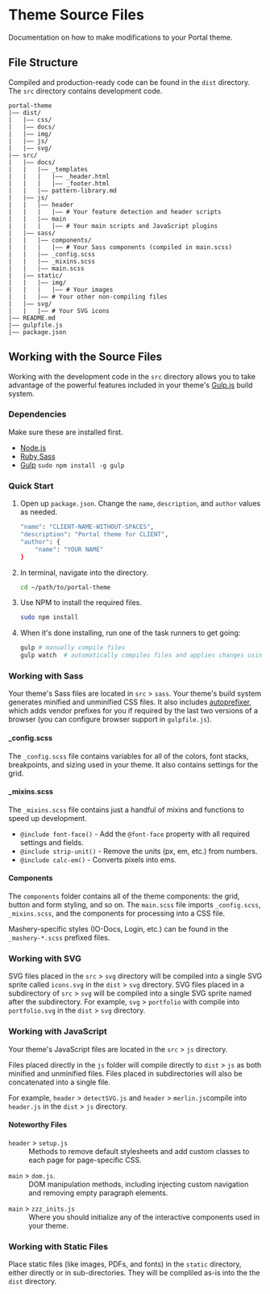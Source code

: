 # Theme Source Files

Documentation on how to make modifications to your Portal theme.



## File Structure

Compiled and production-ready code can be found in the `dist` directory. The `src` directory contains development code.

```
portal-theme
|—— dist/
|   |—— css/
|   |—— docs/
|   |—— img/
|   |—— js/
|   |—— svg/
|—— src/
|   |—— docs/
|   |   |—— _templates
|   |   |   |—— _header.html
|   |   |   |—— _footer.html
|   |   |—— pattern-library.md
|   |—— js/
|   |   |—— header
|   |   |   |—— # Your feature detection and header scripts
|   |   |—— main
|   |   |   |—— # Your main scripts and JavaScript plugins
|   |—— sass/
|   |   |—— components/
|   |   |   |—— # Your Sass components (compiled in main.scss)
|   |   |—— _config.scss
|   |   |—— _mixins.scss
|   |   |—— main.scss
|   |—— static/
|   |   |—— img/
|   |   |   |—— # Your images
|   |   |—— # Your other non-compiling files
|   |—— svg/
|   |   |—— # Your SVG icons
|—— README.md
|—— gulpfile.js
|—— package.json
```



## Working with the Source Files

Working with the development code in the `src` directory allows you to take advantage of the powerful features included in your theme's [Gulp.js](http://gulpjs.com) build system.

### Dependencies

Make sure these are installed first.

* [Node.js](http://nodejs.org/)
* [Ruby Sass](http://sass-lang.com/install)
* [Gulp](http://gulpjs.com/)</a> `sudo npm install -g gulp`


### Quick Start

1. Open up `package.json`. Change the `name`, `description`, and `author` values as needed.
	```bash
	"name": "CLIENT-NAME-WITHOUT-SPACES",
	"description": "Portal theme for CLIENT",
	"author": {
	    "name": "YOUR NAME"
	}
	```
2. In terminal, navigate into the directory.
	```bash
	cd ~/path/to/portal-theme
	```
3. Use NPM to install the required files.
	```bash
	sudo npm install
	```
4. When it's done installing, run one of the task runners to get going:
	```bash
	gulp # manually compile files
	gulp watch  # automatically compiles files and applies changes using LiveReload
	```


### Working with Sass

Your theme's Sass files are located in `src` > `sass`. Your theme's build system generates minified and unminified CSS files. It also includes [autoprefixer](https://github.com/postcss/autoprefixer), which adds vendor prefixes for you if required by the last two versions of a browser (you can configure browser support in `gulpfile.js`).

#### _config.scss

The `_config.scss` file contains variables for all of the colors, font stacks, breakpoints, and sizing used in your theme. It also contains settings for the grid.

#### _mixins.scss

The `_mixins.scss` file contains just a handful of mixins and functions to speed up development.

* `@include font-face()` - Add the `@font-face` property with all required settings and fields.
* `@include strip-unit()` - Remove the units (px, em, etc.) from numbers.
* `@include calc-em()` - Converts pixels into ems.


#### Components

The `components` folder contains all of the theme components: the grid, button and form styling, and so on. The `main.scss` file imports `_config.scss`, `_mixins.scss`, and the components for processing into a CSS file.

Mashery-specific styles (IO-Docs, Login, etc.) can be found in the `_mashery-*.scss` prefixed files.


### Working with SVG

SVG files placed in the `src` > `svg` directory will be compiled into a single SVG sprite called `icons.svg` in the `dist` > `svg` directory. SVG files placed in a subdirectory of `src` > `svg` will be compiled into a single SVG sprite named after the subdirectory. For example, `svg` > `portfolio` with compile into `portfolio.svg` in the `dist` > `svg` directory.


### Working with JavaScript

Your theme's JavaScript files are located in the `src` > `js` directory.

Files placed directly in the `js` folder will compile directly to `dist` > `js` as both minified and unminified files. Files placed in subdirectories will also be concatenated into a single file.

For example, `header` > `detectSVG.js` and `header` > `merlin.js`compile into `header.js` in the `dist` > `js` directory.

#### Noteworthy Files

<dl>
	<dt><code>header</code> > <code>setup.js</code></dt>
	<dd>Methods to remove default stylesheets and add custom classes to each page for page-specific CSS.</dd>
</dl>
<dl>
	<dt><code>main</code> > <code>dom.js</code>.</dt>
	<dd>DOM manipulation methods, including injecting custom navigation and removing empty paragraph elements.</dd>
</dl>
<dl>
	<dt><code>main</code> > <code>zzz_inits.js</code></dt>
	<dd>Where you should initialize any of the interactive components used in your theme.</dd>
</dl>


### Working with Static Files

Place static files (like images, PDFs, and fonts) in the `static` directory, either directly or in sub-directories. They will be compliled as-is into the the `dist` directory.